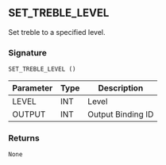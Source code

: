 ## SET\_TREBLE\_LEVEL

Set treble to a specified level.


### Signature

`SET_TREBLE_LEVEL ()`


| Parameter | Type | Description       |
| --------- | ---- | ----------------- |
| LEVEL     | INT  | Level             |
| OUTPUT    | INT  | Output Binding ID |



### Returns

`None`